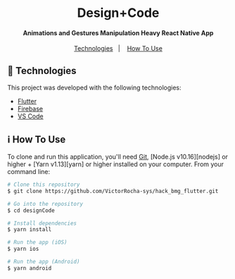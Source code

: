 <h1 align="center">
    Design+Code
</h1>

<h4 align="center">
  Animations and Gestures Manipulation Heavy React Native App
</h4>

<p align="center">
  
<p align="center">
  <a href="#rocket-technologies">Technologies</a>&nbsp;&nbsp;&nbsp;|&nbsp;&nbsp;&nbsp;
  <a href="#information_source-how-to-use">How To Use</a>
</p>

## :rocket: Technologies

This project was developed with the following technologies:

-  [Flutter](https://flutter.dev/)
-  [Firebase](https://firebase.google.com/)
-  [VS Code](https://code.visualstudio.com/)

## :information_source: How To Use

To clone and run this application, you'll need [Git](https://git-scm.com), [Node.js v10.16][nodejs] or higher + [Yarn v1.13][yarn] or higher installed on your computer. From your command line:

```bash
# Clone this repository
$ git clone https://github.com/VictorRocha-sys/hack_bmg_flutter.git

# Go into the repository
$ cd designCode

# Install dependencies
$ yarn install

# Run the app (iOS)
$ yarn ios

# Run the app (Android)
$ yarn android
```

